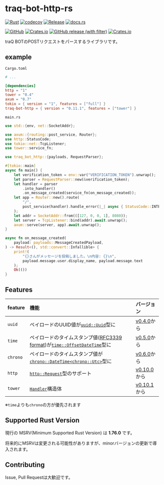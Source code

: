 # traq-bot-http-rs

[![Rust](https://github.com/H1rono/traq-bot-http-rs/actions/workflows/rust.yml/badge.svg)](https://github.com/H1rono/traq-bot-http-rs/actions/workflows/rust.yml)
[![codecov](https://codecov.io/gh/H1rono/traq-bot-http-rs/branch/main/graph/badge.svg?token=UEA9118L9I)](https://codecov.io/gh/H1rono/traq-bot-http-rs)
[![Release](https://github.com/H1rono/traq-bot-http-rs/actions/workflows/release.yml/badge.svg)](https://github.com/H1rono/traq-bot-http-rs/actions/workflows/release.yml)
[![docs.rs](https://img.shields.io/docsrs/traq-bot-http?logo=docsdotrs)](https://docs.rs/traq-bot-http/latest/traq_bot_http/)

[![GitHub](https://img.shields.io/github/license/H1rono/traq-bot-http-rs?logo=github)](https://github.com/H1rono/traq-bot-http-rs/blob/main/LICENSE)
[![Crates.io](https://img.shields.io/crates/l/traq-bot-http?logo=docsdotrs)](https://crates.io/crates/traq-bot-http)
[![GitHub release (with filter)](https://img.shields.io/github/v/release/h1rono/traq-bot-http-rs?logo=github)](https://github.com/H1rono/traq-bot-http-rs/releases/latest)
[![Crates.io](https://img.shields.io/crates/v/traq-bot-http?logo=rust)](https://crates.io/crates/traq-bot-http)

traQ BOTのPOSTリクエストをパースするライブラリです。

## example

`Cargo.toml`

```toml
# ...

[dependencies]
http = "1"
tower = "0.4"
axum = "0.7"
tokio = { version = "1", features = ["full"] }
traq-bot-http = { version = "0.11.1", features = ["tower"] }
```

`main.rs`

```rust
use std::{env, net::SocketAddr};

use axum::{routing::post_service, Router};
use http::StatusCode;
use tokio::net::TcpListener;
use tower::service_fn;

use traq_bot_http::{payloads, RequestParser};

#[tokio::main]
async fn main() {
    let verification_token = env::var("VERIFICATION_TOKEN").unwrap();
    let parser = RequestParser::new(&verification_token);
    let handler = parser
        .into_handler()
        .on_message_created(service_fn(on_message_created));
    let app = Router::new().route(
        "/",
        post_service(handler).handle_error(|_| async { StatusCode::INTERNAL_SERVER_ERROR }),
    );
    let addr = SocketAddr::from(([127, 0, 0, 1], 8080));
    let server = TcpListener::bind(addr).await.unwrap();
    axum::serve(server, app).await.unwrap();
}

async fn on_message_created(
    payload: payloads::MessageCreatedPayload,
) -> Result<(), std::convert::Infallible> {
    print!(
        "{}さんがメッセージを投稿しました。\n内容: {}\n",
        payload.message.user.display_name, payload.message.text
    );
    Ok(())
}
```

## Features

feature | 機能 | バージョン
:-- | :-- | :--
`uuid` | ペイロードのUUID値が[`uuid::Uuid`](https://docs.rs/uuid/latest/uuid/struct.Uuid.html)型に | [v0.4.0](https://github.com/H1rono/traq-bot-http-rs/releases/tag/v0.4.0)から
`time` | ペイロードのタイムスタンプ値([RFC3339 format](https://tools.ietf.org/html/rfc3339#section-5.6))が[`time::OffsetDateTime`](https://docs.rs/time/latest/time/struct.OffsetDateTime.html)型に | [v0.5.0](https://github.com/H1rono/traq-bot-http-rs/releases/tag/v0.5.0)から
`chrono` | ペイロードのタイムスタンプ値が[`chrono::DateTime<chrono::Utc>`](https://docs.rs/chrono/latest/chrono/struct.DateTime.html)型に | [v0.6.0](https://github.com/H1rono/traq-bot-http-rs/releases/tag/v0.6.0)から
`http` | [`http::Request`](https://docs.rs/http/latest/http/request/struct.Request.html)型のサポート | [v0.10.0](https://github.com/H1rono/traq-bot-http-rs/releases/tag/v0.10.0)から
`tower` | [`Handler`](https://docs.rs/traq-bot-http/latest/traq_bot_http/struct.Handler.html)構造体 | [v0.10.1](https://github.com/H1rono/traq-bot-http-rs/releases/tag/v0.10.1)から

※`time`よりも`chrono`の方が優先されます

## Supported Rust Version

現行の MSRV(Minimum Supported Rust Version) は **1.76.0** です。

将来的にMSRVは変更される可能性がありますが、minorバージョンの更新で導入されます。

## Contributing

Issue, Pull Requestは大歓迎です。
